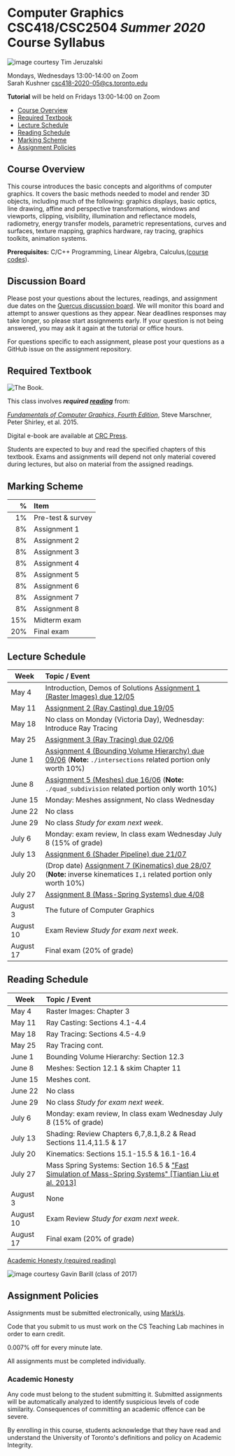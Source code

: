 # Computer Graphics CSC418/CSC2504 _Summer 2020_ <br> Course Syllabus

![_image courtesy Tim Jeruzalski_](images/bunny-rigid-body.gif)

Mondays, Wednesdays 13:00-14:00 on Zoom  
Sarah Kushner
csc418-2020-05@cs.toronto.edu  

**Tutorial** will be held on Fridays 13:00-14:00 on Zoom

- [Course Overview](#course-overview)
- [Required Textbook](#required-textbook)
- [Lecture Schedule](#lecture-schedule)
- [Reading Schedule](#reading-schedule)
- [Marking Scheme](#marking-scheme)
- [Assignment Policies](#assignment-policies)

## Course Overview

This course introduces the basic concepts and algorithms of computer graphics.
It covers the basic methods needed to model and render 3D objects, including
much of the following: graphics displays, basic optics, line drawing, affine and
perspective transformations, windows and viewports, clipping, visibility,
illumination and reflectance models, radiometry, energy transfer models,
parametric representations, curves and surfaces, texture mapping, graphics
hardware, ray tracing, graphics toolkits, animation systems.

**Prerequisites:** C/C++ Programming, Linear Algebra, Calculus,([course
codes](https://fas.calendar.utoronto.ca/course/csc418h1)).

## Discussion Board

Please post your questions about the lectures, readings, and assignment due dates on the
[Quercus discussion
board](https://q.utoronto.ca/courses/159857/discussion_topics). We will monitor
this board and attempt to answer questions as they appear. Near deadlines
responses may take longer, so please start assignments early. If your question
is not being answered, you may ask it again at the tutorial or office hours.

For questions specific to each assignment, please post your questions as a GitHub issue
on the assignment repository.

## Required Textbook

![The Book.](https://www.cs.cornell.edu/~srm/fcg4/K22616_cover-300.jpg)

This class involves  **_required [reading](https://en.wikipedia.org/wiki/Reading)_** from:

[_Fundamentals of Computer Graphics, Fourth
Edition_](https://www.cs.cornell.edu/~srm/fcg4/), Steve Marschner, Peter Shirley,
et al. 2015.

Digital e-book are available at [CRC
Press](https://www.crcpress.com/Fundamentals-of-Computer-Graphics-Fourth-Edition/Marschner-Shirley/p/book/9781482229394).

Students are expected to buy and read the specified chapters of this textbook.
Exams and assignments will depend not only material covered during lectures,
but also on material from the assigned readings.

## Marking Scheme

| % | Item |
| ----: | :-------------- |
| 1% | Pre-test & survey |
| 8% | Assignment 1 | 
| 8% | Assignment 2 | 
| 8% | Assignment 3 | 
| 8% | Assignment 4 | 
| 8% | Assignment 5 | 
| 8% | Assignment 6 | 
| 8% | Assignment 7 | 
| 8% | Assignment 8 | 
| 15% | Midterm exam |
| 20% | Final exam |

## Lecture Schedule

| Week | Topic / Event |
| ---- | :------------ |
| May 4    | Introduction, Demos of Solutions [Assignment 1 (Raster Images) due 12/05](https://github.com/alecjacobson/computer-graphics-raster-images)
| May 11   | [Assignment 2 (Ray Casting) due 19/05](https://github.com/alecjacobson/computer-graphics-ray-casting)
| May 18   | No class on Monday (Victoria Day), Wednesday: Introduce Ray Tracing 
| May 25   | [Assignment 3 (Ray Tracing) due 02/06](https://github.com/alecjacobson/computer-graphics-ray-tracing) 
| June 1   | [Assignment 4 (Bounding Volume Hierarchy) due 09/06](https://github.com/alecjacobson/computer-graphics-bounding-volume-hierarchy) (**Note:** `./intersections` related portion only worth 10%)
| June 8   | [Assignment 5 (Meshes) due 16/06](https://github.com/alecjacobson/computer-graphics-meshes) (**Note:** `./quad_subdivision` related portion only worth 10%)
| June 15  | Monday: Meshes assignment, No class Wednesday
| June 22  | No class
| June 29  | No class _Study for exam next week_.
| July 6   | Monday: exam review, In class exam Wednesday July 8 (15% of grade)
| July 13  | [Assignment 6 (Shader Pipeline) due 21/07](https://github.com/alecjacobson/computer-graphics-shader-pipeline)
| July 20  | (Drop date) [Assignment 7 (Kinematics) due 28/07](https://github.com/alecjacobson/computer-graphics-kinematics) (**Note:** inverse kinematices `I,i` related portion only worth 10%)
| July 27  | [Assignment 8 (Mass-Spring Systems) due 4/08](https://github.com/alecjacobson/computer-graphics-mass-spring-systems)
| August 3 | The future of Computer Graphics
| August 10| Exam Review _Study for exam next week_.
| August 17| Final exam (20% of grade)

## Reading Schedule

| Week | Topic / Event |
| ---- | :------------ |
| May 4    | Raster Images: Chapter 3
| May 11   | Ray Casting: Sections 4.1-4.4
| May 18   | Ray Tracing: Sections 4.5-4.9
| May 25   | Ray Tracing cont.
| June 1   | Bounding Volume Hierarchy: Section 12.3
| June 8   | Meshes: Section 12.1 & skim Chapter 11
| June 15  | Meshes cont.
| June 22  | No class
| June 29  | No class _Study for exam next week_.
| July 6   | Monday: exam review, In class exam Wednesday July 8 (15% of grade)
| July 13  | Shading: Review Chapters 6,7,8.1,8.2 & Read Sections 11.4,11.5 & 17
| July 20  | Kinematics: Sections 15.1-15.5 & 16.1-16.4
| July 27  | Mass Spring Systems: Section 16.5 & ["Fast Simulation of Mass-Spring Systems" [Tiantian Liu et al. 2013]](http://graphics.berkeley.edu/papers/Liu-FSM-2013-11/Liu-FSM-2013-11.pdf)
| August 3 | None
| August 10| Exam Review _Study for exam next week_.
| August 17| Final exam (20% of grade)

[Academic Honesty (required reading)](#academichonesty)

![_image courtesy Gavin Barill (class of 2017)_](images/gavin-barill-snowglobe.jpg)

## Assignment Policies

Assignments must be submitted electronically, using [MarkUs](https://markus.teach.cs.toronto.edu/csc418-2020-05/).

Code that you submit to us must work on the CS Teaching Lab machines in order to earn credit.

0.007% off for every minute late.

All assignments must be completed individually.

### Academic Honesty

Any code must belong to the student submitting it. Submitted assignments will
be automatically analyzed to identify suspicious levels of code similarity.
Consequences of committing an academic offence can be severe.

By enrolling in this course, students acknowledge that they have read and understand the University of Toronto's definitions and policy on Academic Integrity. 
